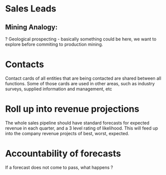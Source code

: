 # Sales Leads

## Mining Analogy: 
? Geological prospecting - basically something could be here, we want to explore before commiting to production mining.

# Contacts
Contact cards of all entities that are being contacted are shared between all functions.  Some of those cards are used in other areas, such as industry surveys, supplied information and management, etc

# Roll up into revenue projections
The whole sales pipeline should have standard forecasts for expected revenue in each quarter, and a 3 level rating of likelihood.  This will feed up into the company revenue projects of best, worst, expected.

# Accountability of forecasts
If a forecast does not come to pass, what happens ?
